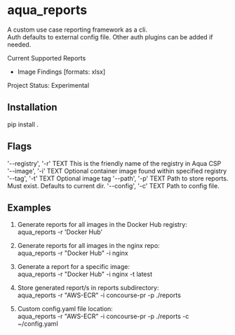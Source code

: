 aqua_reports
====

A custom use case reporting framework as a cli.<br/>
Auth defaults to external config file. Other auth plugins can be added if needed.

Current Supported Reports
* Image Findings [formats: xlsx]

Project Status: Experimental

## Installation
pip install .


## Flags

'--registry', '-r' TEXT This is the friendly name of the registry in Aqua CSP<br/>
'--image', '-i' TEXT Optional container image found within specified registry<br/>
'--tag', '-t' TEXT Optional image tag
'--path', '-p' TEXT Path to store reports. Must exist. Defaults to current dir.
'--config', '-c' TEXT Path to config file.

## Examples

1. Generate reports for all images in the Docker Hub registry:<br/>
   aqua_reports -r 'Docker Hub'

2. Generate reports for all images in the nginx repo:<br/>
   aqua_reports -r "Docker Hub" -i nginx
       
3. Generate a report for a specific image:<br/>
   aqua_reports -r "Docker Hub" -i nginx -t  latest
   
4. Store generated report/s in reports subdirectory:<br/>
   aqua_reports  -r "AWS-ECR" -i concourse-pr -p ./reports

5. Custom config.yaml file location:<br/>
   aqua_reports  -r "AWS-ECR" -i concourse-pr -p ./reports -c ~/config.yaml